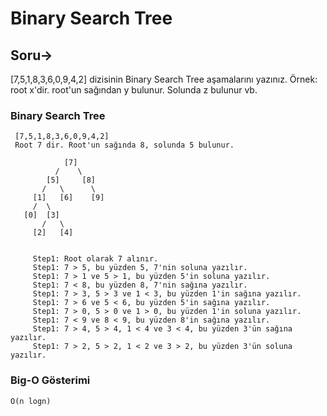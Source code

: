 # Binary Search Tree

## Soru->
[7,5,1,8,3,6,0,9,4,2] 
dizisinin Binary Search Tree aşamalarını yazınız.
Örnek: root x'dir. root'un sağından y bulunur. Solunda z bulunur vb.

### Binary Search Tree

```
 [7,5,1,8,3,6,0,9,4,2]
 Root 7 dir. Root'un sağında 8, solunda 5 bulunur.

            [7]
          /    \
        [5]     [8]
       /   \      \  
     [1]   [6]    [9]
     /  \    
   [0]  [3]
       /   \
     [2]   [4]


     Step1: Root olarak 7 alınır.
     Step1: 7 > 5, bu yüzden 5, 7'nin soluna yazılır.
     Step1: 7 > 1 ve 5 > 1, bu yüzden 5'in soluna yazılır.
     Step1: 7 < 8, bu yüzden 8, 7'nin sağına yazılır.
     Step1: 7 > 3, 5 > 3 ve 1 < 3, bu yüzden 1'in sağına yazılır.
     Step1: 7 > 6 ve 5 < 6, bu yüzden 5'in sağına yazılır.
     Step1: 7 > 0, 5 > 0 ve 1 > 0, bu yüzden 1'in soluna yazılır.
     Step1: 7 < 9 ve 8 < 9, bu yüzden 8'in sağına yazılır.
     Step1: 7 > 4, 5 > 4, 1 < 4 ve 3 < 4, bu yüzden 3'ün sağına yazılır.
     Step1: 7 > 2, 5 > 2, 1 < 2 ve 3 > 2, bu yüzden 3'ün soluna yazılır.
```

### Big-O Gösterimi

``` O(n logn) ```